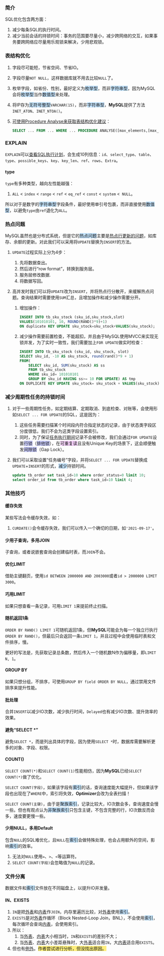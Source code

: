 ### 简介

SQL优化包含两方面：

1. 减少每条SQL的执行时间。
2. 减少当前会话的持锁时间：事务的范围要尽量小，减少跨网络的交互，如果事务要跨网络应尽量用乐观锁来解决，少用悲观锁。



### 表结构优化

1. 字段尽可能短，节省空间、节省IO。

2. 字段尽量`NOT NULL`，这样数据库就不用去比较`NULL`了。

3. 枚举字段，如省份、性别，最好定义为<span style=background:#c2e2ff>枚举型</span>，而非<span style=background:#c2e2ff>字符串型</span>，因为MySQL会将<span style=background:#c2e2ff>枚举型</span>当作<span style=background:#c2e2ff>数值型</span>来处理。

4. 将IP存为<span style=background:#c2e2ff>无符号整型</span>`VARCHAR(15)`，而非<span style=background:#c2e2ff>字符串型</span>，**MySQL**提供了方法`INET_ATON`、`INET_NTOA()`。

5. [可使用Procedure Analyse来获取表结构优化建议](http://www.cnblogs.com/duanxz/p/3968639.html)：

   ```sql
   SELECT ... FROM ... WHERE ... PROCEDURE ANALYSE([max_elements,[max_memory]])
   ```



### EXPLAIN

`EXPLAIN`可以[查看SQL执行计划](https://www.cnblogs.com/xuanzhi201111/p/4175635.html)，会生成10列信息：`id`、`select_type`、`table`、`type`、`possible_keys`、`key`、`key_len`、`ref`、`rows`、`Extra`。

#### type

`type`有多种类型，越向左性能越强：

1. `ALL` < `index` < `range` < `ref` < `eq_ref` < `const` < `system` <` NULL`。

所以对于是数字的<span style=background:#c2e2ff>字符串型</span>字段条件，最好使用单引号包裹，而非直接使用<span style=background:#c2e2ff>数值型</span>，以避免`type`由`ref`退化为`ALL`。



### 热点问题

MySQL虽然也是分布式系统，但是它的<span style=background:#c2e2ff>热点问题</span>主要是[热点行更新的问题](https://www.cnblogs.com/wangiqngpei557/p/11962760.html)，如库存、余额的更新。对此我们可以采用将`UPDATE`替换为`INSERT`的方法。

1. `UPDATE`过程实际上分为4步：

   1. 先将数据查出。
   2. 然后进行“row format”，转换到服务层。
   3. 服务层修改数据.
   4. 将数据写回。

2. 高并发时我们可以将`UPDATE`改为`INSERT`，并将热点行分散开，来缓解热点问题。查询结果时需要使用`SUM`汇总，且增加操作和减少操作需要分开。

   1. 增加操作：

      ```sql
      INSERT INTO tb_sku_stock (sku_id,sku_stock,slot)
      VALUES(101010101, 10, ROUND(RAND()*9)+1) 
      ON duplicate KEY UPDATE sku_stock=sku_stock+VALUES(sku_stock);
      ```

   2. 减少操作需要前置检查，不能超扣，并且由于MySQL使用MVCC来实现无锁并发，为了实时一致性，我们需要加上`FOR UPDATE`做实时检查：

      ```sql
      INSERT INTO tb_sku_stock (sku_id, sku_stock, slot)
      SELECT sku_id, -10 AS sku_stock, round(rand()*9 + 1)
      FROM(
          SELECT sku_id, SUM(sku_stock) AS ss
          FROM tb_sku_stock
          WHERE sku_id= 101010101
          GROUP BY sku_id HAVING ss>= 10 FOR UPDATE) AS tmp
      ON DUPLICATE KEY UPDATE sku_stock= sku_stock + VALUES(sku_stock)
      ```



### 减少周期性任务的持锁时间

1. 对于一些周期性任务，如定期结算、定期取消、到底检查、对账等，会使用形如`SELECT ... FOR UPDATE`的SQL，这是因为：

   1. 这些任务需要扫描某个时间段内符合指定状态的记录，由于状态类字段区分度很低，我们不会为这类字段设置索引。
   2. 同时，为了保证<u>任务执行期间</u>记录不会被修改，我们会通过`FOR UPDATE`设置<span style=background:#c9ccff>行锁</span>（<span style=background:#c9ccff>排他锁</span>），在<span style=background:#f8d2ff>可重复读</span>且没有Unique Key的场景下，这会顺便触发<span style=background:#c9ccff>间隙锁</span>（Gap Lock）。

2. 我们可以采取设置“任务编号”字段，并将`SELECT ... FOR UPDATE`替换成`UPDATE`+`INSERT`的形式，<span style=background:#c2e2ff>减少</span>持锁时间。

   ```sql
   update tb_order set task_id=10 where order_status=0 limit 10;
   select order_id from tb_order where task_id=10 limit 4;
   ```



### 其他技巧

#### 缓存失效

某些写法会令缓存失效，如：

1. `CURDATE()`会令缓存失效，我们可以传入一个确切的日期，如`'2021-09-17'`。

#### 少用子查询，多用JOIN

子查询，或者说嵌套查询会创建临时表，而`JOIN`不会。

#### 优化LIMIT

借助主键翻页，使用`id BETWEEN 2000000 AND 2003000`或者`id > 2000000 LIMIT 3000`。

#### 巧用LIMIT

如果只想查看一条记录，可用`LIMIT 1`来提前终止扫描。

#### 随机返回1条

`ORDER BY RAND() LIMIT 1`可随机返回1条，但**MySQL**可能会为每一个独立行执行`ORDER BY RAND()`，但最后只会返回一条`LIMIT 1`，并且过程中会使用临时表和文件排序，慢。

更好的写法是，先获取记录总条数，然后传入一个随机数N作为偏移量，即`LIMIT N, 1`。

#### GROUP BY

如果只想分组，不排序，可使用`GROUP BY field ORDER BY NULL`，通过禁用文件排序来提升性能。

#### 批处理

合并`INSERT`以减少IO次数，减少执行时间，`Delayed`也有减少IO次数、提升效率的效果。

#### 避免“SELECT *”

避免`SELECT *`，而是列出具体的字段，因为使用`SELECT *`时，数据库需要解析更多的对象、字段、权限。

#### COUNT()

`SELECT COUNT(*)`和`SELECT COUNT(1)`性能相仿，因为**MySQL**已经`SELECT COUNT(*)`做了优化。

`SELECT COUNT(字段)`，如果该字段有<span style=background:#c2e2ff>索引</span>的话，查询速度能大幅提升，但如果该字段也出现在了`WHERE`中，索引将失效，**Optimizer**会改为全表扫描！

`SELECT COUNT(主键)`，由于是<span style=background:#c2e2ff>聚族索引</span>，记录比较大，IO次数会多，查询速度会慢一些。但也有观点认为<span style=background:#c2e2ff>非聚族索引</span>只包含主键，不包含完整的行，IO次数反而会多，速度要更慢一些。

#### 少用NULL，多用Default

包含`NULL`的SQL难优化，且`NULL`在<span style=background:#c2e2ff>索引</span>会做特殊处理，也会占用额外的空间，影响<span style=background:#c2e2ff>索引</span>的效率。

1. 无法对`NULL`使用`=`、`>`、`<`等运算符。
2. `SELECT COUNT(字段)`会忽略值为`NULL`的记录。

### 文件分离

数据文件和<span style=background:#c2e2ff>索引</span>文件放在不同磁盘上，以提升IO并发量。

#### IN、EXISTS

1. `IN`是把<u>外表</u>和<u>内表</u>作`JOIN`，内存里遍历比较，对<u>外表</u>使用<span style=background:#c2e2ff>索引</span>。
2. `EXISTS`是对<u>外表</u>作循环（Block Nested-Loop Join，BNL），不会使用<span style=background:#c2e2ff>索引</span>，每次循环会查询<u>内表</u>，会使用索引。
3. 所以：
   1. 当<u>外表</u>、<u>内表</u>大小相当时，`IN`和`EXISTS`的差别不大；
   2. 当<u>外表</u>、<u>内表</u>大小差距悬殊时，大<u>外表</u>适合用`IN`，大<u>内表</u>适合用`EXISTS`。
4. 但也有[例外](https://cloud.tencent.com/developer/article/1144244)。<span style=background:#ffee7c>作者尝试进行分析，但没找出原因。</span>
